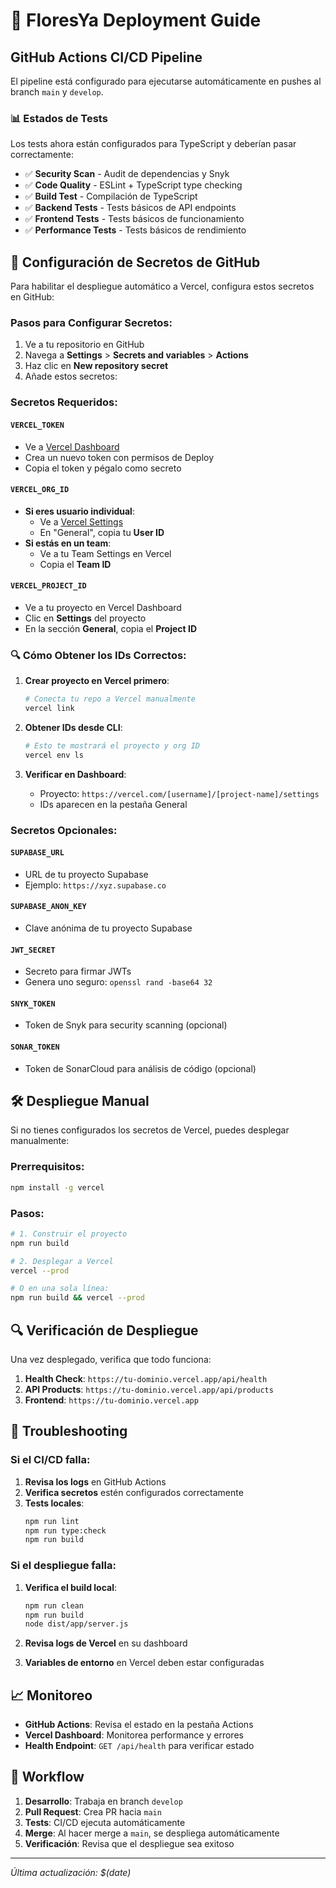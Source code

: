 # 🚀 FloresYa Deployment Guide

## GitHub Actions CI/CD Pipeline

El pipeline está configurado para ejecutarse automáticamente en pushes al branch `main` y `develop`.

### 📊 Estados de Tests

Los tests ahora están configurados para TypeScript y deberían pasar correctamente:

- ✅ **Security Scan** - Audit de dependencias y Snyk
- ✅ **Code Quality** - ESLint + TypeScript type checking
- ✅ **Build Test** - Compilación de TypeScript
- ✅ **Backend Tests** - Tests básicos de API endpoints
- ✅ **Frontend Tests** - Tests básicos de funcionamiento
- ✅ **Performance Tests** - Tests básicos de rendimiento

## 🔧 Configuración de Secretos de GitHub

Para habilitar el despliegue automático a Vercel, configura estos secretos en GitHub:

### Pasos para Configurar Secretos:

1. Ve a tu repositorio en GitHub
2. Navega a **Settings** > **Secrets and variables** > **Actions**
3. Haz clic en **New repository secret**
4. Añade estos secretos:

### Secretos Requeridos:

#### `VERCEL_TOKEN`
- Ve a [Vercel Dashboard](https://vercel.com/account/tokens)
- Crea un nuevo token con permisos de Deploy
- Copia el token y pégalo como secreto

#### `VERCEL_ORG_ID`
- **Si eres usuario individual**:
  - Ve a [Vercel Settings](https://vercel.com/account)
  - En "General", copia tu **User ID**
- **Si estás en un team**:
  - Ve a tu Team Settings en Vercel
  - Copia el **Team ID**

#### `VERCEL_PROJECT_ID`
- Ve a tu proyecto en Vercel Dashboard
- Clic en **Settings** del proyecto
- En la sección **General**, copia el **Project ID**

### 🔍 Cómo Obtener los IDs Correctos:

1. **Crear proyecto en Vercel primero**:
   ```bash
   # Conecta tu repo a Vercel manualmente
   vercel link
   ```

2. **Obtener IDs desde CLI**:
   ```bash
   # Esto te mostrará el proyecto y org ID
   vercel env ls
   ```

3. **Verificar en Dashboard**:
   - Proyecto: `https://vercel.com/[username]/[project-name]/settings`
   - IDs aparecen en la pestaña General

### Secretos Opcionales:

#### `SUPABASE_URL`
- URL de tu proyecto Supabase
- Ejemplo: `https://xyz.supabase.co`

#### `SUPABASE_ANON_KEY`
- Clave anónima de tu proyecto Supabase

#### `JWT_SECRET`
- Secreto para firmar JWTs
- Genera uno seguro: `openssl rand -base64 32`

#### `SNYK_TOKEN`
- Token de Snyk para security scanning (opcional)

#### `SONAR_TOKEN`
- Token de SonarCloud para análisis de código (opcional)

## 🛠️ Despliegue Manual

Si no tienes configurados los secretos de Vercel, puedes desplegar manualmente:

### Prerrequisitos:
```bash
npm install -g vercel
```

### Pasos:
```bash
# 1. Construir el proyecto
npm run build

# 2. Desplegar a Vercel
vercel --prod

# O en una sola línea:
npm run build && vercel --prod
```

## 🔍 Verificación de Despliegue

Una vez desplegado, verifica que todo funciona:

1. **Health Check**: `https://tu-dominio.vercel.app/api/health`
2. **API Products**: `https://tu-dominio.vercel.app/api/products`
3. **Frontend**: `https://tu-dominio.vercel.app`

## 🐛 Troubleshooting

### Si el CI/CD falla:

1. **Revisa los logs** en GitHub Actions
2. **Verifica secretos** estén configurados correctamente
3. **Tests locales**:
   ```bash
   npm run lint
   npm run type:check
   npm run build
   ```

### Si el despliegue falla:

1. **Verifica el build local**:
   ```bash
   npm run clean
   npm run build
   node dist/app/server.js
   ```

2. **Revisa logs de Vercel** en su dashboard

3. **Variables de entorno** en Vercel deben estar configuradas

## 📈 Monitoreo

- **GitHub Actions**: Revisa el estado en la pestaña Actions
- **Vercel Dashboard**: Monitorea performance y errores
- **Health Endpoint**: `GET /api/health` para verificar estado

## 🔄 Workflow

1. **Desarrollo**: Trabaja en branch `develop`
2. **Pull Request**: Crea PR hacia `main`
3. **Tests**: CI/CD ejecuta automáticamente
4. **Merge**: Al hacer merge a `main`, se despliega automáticamente
5. **Verificación**: Revisa que el despliegue sea exitoso

---

*Última actualización: $(date)*
